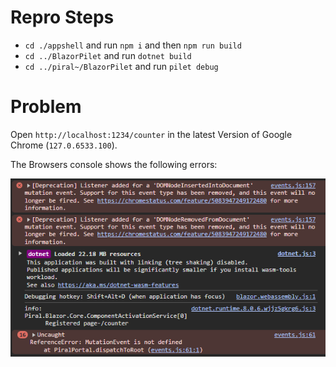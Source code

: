 # Repro Steps
- `cd ./appshell` and run `npm i` and then `npm run build`
- `cd ../BlazorPilet` and run `dotnet build`
- `cd ../piral~/BlazorPilet` and run `pilet debug`

#  Problem
Open `http://localhost:1234/counter` in the latest Version of Google Chrome (`127.0.6533.100`).

The Browsers console shows the following errors:

![alt text](image.png)